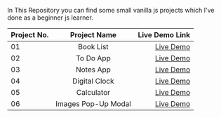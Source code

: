 In This Repository you can find some small vanilla js projects which I've done as a beginner js learner.


| Project No.| Project Name | Live Demo Link |
| :---         |     :---:      |          ---: |
| 01     |        Book List    | [Live Demo](https://rifatibn-book-list.netlify.app/)   |
| 02   |        To Do App   | [Live Demo](https://rifatibn-todo-app.netlify.app/)   |
| 03   |       Notes App   | [Live Demo](https://rifatibn-notesapp.netlify.app/)   |
| 04  |       Digital Clock  | [Live Demo](https://rifatibn-digital-clock.netlify.app/)   |
| 05  |       Calculator | [Live Demo](https://rifatibn-calculator2.netlify.app)   |
| 06 | Images Pop-Up Modal | [Live Demo](https://rifatibn-imgmodal.netlify.app)|


